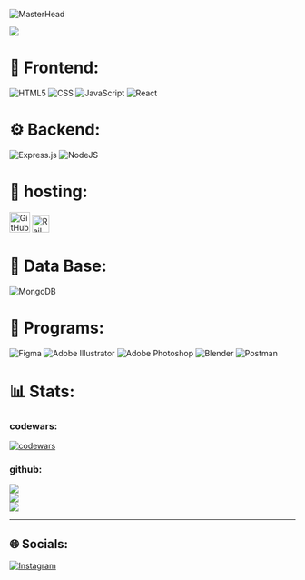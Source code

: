 ![MasterHead](https://gamingvisuals.com/wp-content/uploads/2021/12/retro2.png)

[![](https://visitcount.itsvg.in/api?id=nhnerd&icon=0&color=0)](https://visitcount.itsvg.in)

# 🎨 Frontend:
![HTML5](https://img.shields.io/badge/html5-%23E34F26.svg?style=for-the-badge&logo=html5&logoColor=white)
![CSS](https://img.shields.io/badge/css-%231572B6.svg?style=for-the-badge&logo=css3&logoColor=white)
![JavaScript](https://img.shields.io/badge/javascript-%23323330.svg?style=for-the-badge&logo=javascript&logoColor=%23F7DF1E)
![React](https://img.shields.io/badge/react-%2320232a.svg?style=for-the-badge&logo=react&logoColor=%2361DAFB)


# ⚙️ Backend:
![Express.js](https://img.shields.io/badge/express.js-%23404d59.svg?style=for-the-badge&logo=express&logoColor=%2361DAFB)
![NodeJS](https://img.shields.io/badge/node.js-6DA55F?style=for-the-badge&logo=node.js&logoColor=white)


# 📡 hosting: 
<img src="https://img.shields.io/badge/github%20pages-121013?style=for-the-badge&logo=github&logoColor=white" alt="GitHub" height="36" > <img src="https://railway.app/brand/logotype-light.svg" alt="Railway" height="30"  >


# 💾 Data Base: 
![MongoDB](https://img.shields.io/badge/MongoDB-%234ea94b.svg?style=for-the-badge&logo=mongodb&logoColor=white) 


# 🔧 Programs:
![Figma](https://img.shields.io/badge/figma-%23F24E1E.svg?style=for-the-badge&logo=figma&logoColor=white)
![Adobe Illustrator](https://img.shields.io/badge/adobe%20illustrator-%23FF9A00.svg?style=for-the-badge&logo=adobe%20illustrator&logoColor=white)
![Adobe Photoshop](https://img.shields.io/badge/adobe%20photoshop-%2331A8FF.svg?style=for-the-badge&logo=adobe%20photoshop&logoColor=white)
![Blender](https://img.shields.io/badge/blender-%23F5792A.svg?style=for-the-badge&logo=blender&logoColor=white)
![Postman](https://img.shields.io/badge/Postman-FF6C37?style=for-the-badge&logo=postman&logoColor=white)



# 📊 Stats:
### codewars:
  
[![codewars](https://www.codewars.com/users/NHNerd/badges/large)](https://www.codewars.com/users/NHNerd)   

### github:
![](https://github-readme-stats.vercel.app/api?username=nhnerd&theme=radical&hide_border=false&include_all_commits=false&count_private=false)<br/>
![](https://github-readme-streak-stats.herokuapp.com/?user=nhnerd&theme=radical&hide_border=false)<br/>
![](https://github-readme-stats.vercel.app/api/top-langs/?username=nhnerd&theme=radical&hide_border=false&include_all_commits=false&count_private=false&layout=compact)

---
## 🌐 Socials:
[![Instagram](https://img.shields.io/badge/Instagram-%23E4405F.svg?logo=Instagram&logoColor=white)](https://instagram.com/northern_head) 

<!-- Proudly created with GPRM ( https://gprm.itsvg.in ) -->
